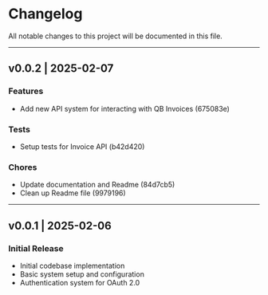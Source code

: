 # Changelog

All notable changes to this project will be documented in this file.

---

## **v0.0.2** | 2025-02-07

### Features

- Add new API system for interacting with QB Invoices (675083e)

### Tests

- Setup tests for Invoice API (b42d420)

### Chores

- Update documentation and Readme (84d7cb5)
- Clean up Readme file (9979196)

---

## **v0.0.1** | 2025-02-06

### Initial Release

- Initial codebase implementation
- Basic system setup and configuration
- Authentication system for OAuth 2.0

